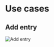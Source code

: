 # Use cases

## Add entry

![Add entry](https://raw.githubusercontent.com/andriihomiak/wallabago/refs/heads/refactor/scratch/docs/diagrams/dist/add-entry-activity.svg)

